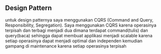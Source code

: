 ## Design Pattern

untuk design patternya saya menggunakan CQRS (Command and Query, Responsibility, Segregation). Saya menggunakan CQRS karena operasinya terpisah dan terbagi menjadi dua dimana terdapat command(tulis) dan query(baca) sehingga dapat membuat applikasi menjadi scalable karena setiap operasinya dapat menjadi optimal dan independen kemudian gampang di maintenance karena setiap operasinya terpisah
